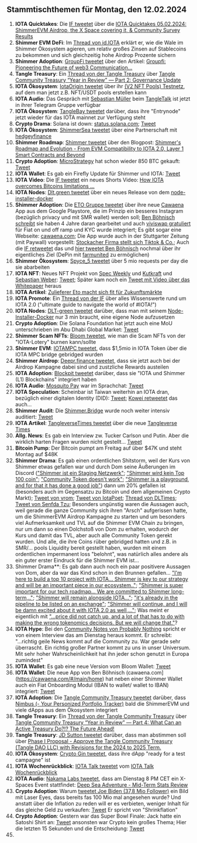 ## Stammtischthemen für Montag, den 12.02.2024

1. **IOTA Quicktakes**: Die [IF tweetet]() über die [IOTA Quicktakes 05.02.2024: ShimmerEVM Airdrop, the X Space covering it, & Community Survey Results](https://www.youtube.com/watch?v=8ofEFbDiVHc)
2. **Shimmer EVM DeFi**: Im [Thread von id.IOTA](https://x.com/id_iota/status/1754619563331944822?s=20) erklärt er, wie die Wale im Shimmer Ökosystem agieren, um relativ großes Zinsen auf Stablecoins zu bekommen und sich gleichzeitig hohe Airdrop Prozente sichern
3. **Shimmer Adoption**: [GroupFi tweetet](https://x.com/groupfi_ai/status/1754754071213539628?s=20) über den Artikel: [Groupfi: Pioneering the Future of web3 Communication...](https://europeanbusinessmagazine.com/accesswire/groupfi-pioneering-the-future-of-web3-communication-with-its-upcoming-public-alpha-release/)
4. **Tangle Treasury**: Ein [Thread von der Tangle Treasury](https://x.com/TangleTreasury/status/1754670543184269778?s=20) über [Tangle Community Treasury “Year in Review” — Part 2: Governance Update](https://medium.com/@jamesjdsutton/tangle-community-treasury-year-in-review-part-2-governance-update-d0bd987a24c8)
5. **IOTA Ökosystem**: [IotaOrigin tweetet](https://x.com/origin_iota/status/1754774950664151438?s=20) über ihr [(V2 NFT Pools) Testnetz](https://set.snippool.xyz/Collections), auf dem man jetzt z.B. NFT/USDT pools erstellen kann
6. **IOTA Audio**: Das Gespräch mit [Sebastian Müller](https://twitter.com/NaitsabesMue) beim [TangleTalk](https://twitter.com/tangle_talk) ist jetzt in ihrer Telegram Gruppe verfügbar 
7. **IOTA Ökosystem**: [TangleBay tweetet](https://x.com/tanglebay/status/1754822641356058864?s=20) darüber, dass ihre "Entrynode" jetzt wieder für das IOTA mainnet zur Verfügung steht
8. **Crypto Drama**: Solana ist down: [status.solana.com](https://status.solana.com/); [Tweet](https://twitter.com/SolanaStatus/status/1754813351945789491)
9. **IOTA Ökosystem**: [ShimmerSea tweetet](https://x.com/ShimmerSeaDEX/status/1754848610779353479?s=20) über eine Partnerschaft mit [hedgeyfinance](https://twitter.com/hedgeyfinance)
10. **Shimmer Roadmap**: [Shimmer tweetet](https://x.com/shimmernet/status/1754867552746881491?s=20) über den Blogpost: [Shimmer's Roadmap and Evolution - From EVM Compatibility to IOTA 2.0, Layer 1 Smart Contracts and Beyond](https://blog.shimmer.network/shimmers-roadmap-and-evolution/)
11. **Crypto Adoption**: [MicroStrategy](https://twitter.com/MicroStrategy) hat schon wieder 850 BTC gekauft: [Tweet](https://x.com/saylor/status/1754976122607980726?s=20)
12. **IOTA Wallet**: Es gab ein Firefly Update für Shimmer und IOTA: [Tweet](https://x.com/Vrom14286662/status/1754947049890447396?s=20)
13. **IOTA Video**: Die [IF tweetet](https://x.com/iota/status/1754913093589623191?s=20) ein neues Shorts Video: [How IOTA overcomes Bitcoins limitations ...](https://www.youtube.com/shorts/kHHaoFYmKDc)
14. **IOTA Nodes**: [Dlt.green tweetet](https://x.com/dlt_green/status/1754985924029456851?s=20) über ein neues Release von dem [node-installer-docker](https://github.com/dlt-green/node-installer-docker)
15. **Shimmer Adoption**: Die [ETO Gruppe tweetet](https://x.com/EtoGruppe/status/1755125561846874304?s=20) über ihre neue [Cawaena](https://play.google.com/store/search?q=cawaena&c=apps&gl=DE) App aus dem Google Playstore, die im Prinzip ein besseres Instagram (bezüglich privacy und mit SMR wallet) werden soll; [Ben Böhnisch schreibt](https://x.com/BenBoenisch/status/1755144561502904825?s=20) sie haben 4 Jahre daran gearbeitet und auch [viviswap gratuliert](https://x.com/viviswapcom/status/1755148061028839903?s=20) für Fiat on und off ramp und KYC wurde integriert; Es gibt sogar eine Webseite: [cawaena.com](https://cawaena.com/#/main/home); Die App wurde auch in der Stuttgarter Zeitung (mit Paywall) vorgestellt: [Stockacher Firma stellt sich Tiktok & Co.](https://www.stuttgarter-zeitung.de/inhalt.neue-app-entwickelt-stockacher-firma-stellt-sich-tiktok-co.19eed20c-d94b-407e-b060-445c06235be2.html); Auch die [IF retweetet](https://x.com/iota/status/1755514007740400000?s=20) das und [hier tweetet Ben Böhnisch](https://x.com/BenBoenisch/status/1755517436143522148?s=20) nochmal über ihr eigentliches Ziel (DePin mit [farmunited](https://twitter.com/FarmUnited) zu ermöglichen)
16. **Shimmer Ökosystem**: [Spyce_5 tweetet](https://x.com/SPYCE_5/status/1755172635464413309?s=20) über 5 mio requests per day die sie abarbeiten
17. **IOTA NFT**: Neues NFT Projekt von [Spec Weekly](https://twitter.com/SpecWeekly) und [Kutkraft](https://twitter.com/kutkraft) und [Sebastian Weber](https://twitter.com/Sebasti65365174): [Tweet](https://x.com/SpecWeekly/status/1755186256911421729?s=20); Später kam noch ein [Tweet mit Video über das Whitepaper](https://x.com/TheNewElites_/status/1756579504695496954?s=20) heraus
18. **IOTA Artikel**: [Zulieferer Eto macht sich fit für Zukunftsmärkte](https://www.schwaebische.de/wirtschaft/zulieferer-eto-macht-sich-fit-fuer-zukunftsmaerkte-2250370)
19. **IOTA Promote**: Ein [Thread von der IF](https://x.com/iota/status/1755260133121175954?s=20) über alles Wissenswerte rund um IOTA 2.0 ("ultimate guide to navigate the world of #IOTA!")
20. **IOTA Nodes**: [DLT-green tweetet](https://x.com/dlt_green/status/1755276718636437622?s=20) darüber, dass man mit seinem [Node-Installer-Docker](https://github.com/dlt-green/node-installer-docker) nur 3 min braucht, eine eigene Node aufzusetzen
21. **Crypto Adoption**: Die Solana Foundation hat jetzt auch eine MoU unterschrieben im Abu Dhabi Global Market: [Tweet](https://x.com/ADGlobalMarket/status/1755560414186754173?s=20)
22. **Shimmer Scam NFTs**: [Bloom tweetet](https://x.com/bloomwalletio/status/1755566233666064479?s=20), wie man die Scam NFTs von der "IOTA-Lotery" burnen kann/sollte
23. **Shimmer EVM**: [IOTAMPC tweetet](https://x.com/iotampc/status/1755546510111252798?s=20), dass $1,5mio in IOTA Token über die IOTA MPC bridge gebridged wurden
24. **Shimmer Airdrop**: [Deepr.finance tweetet](https://x.com/DeeprFinance/status/1755587282373943708?s=20), dass sie jetzt auch bei der Airdrop Kampagne dabei sind und zustzliche Rewards austeilen
25. **IOTA Adoption**: [Blockpit tweetet](https://x.com/blockpit_io/status/1755643485334487185?s=20) darüber, dass sie "IOTA und Shimmer (L1) Blockchains" integriert haben
26. **IOTA Audio**: [Mosquito Pay](https://twitter.com/MosquitoPay) war im [](https://twitter.com/tangle_talk) Sprachchat: [Tweet](https://x.com/tangle_talk/status/1755649215395451286?s=20)
27. **IOTA Speculation**: Scheinbar ist Taiwan weiterhin an IOTA dran, bezüglich einer digitalen Identity (DID): [Tweet](https://x.com/iotaBolt/status/1756015693567328416?s=20); [Kowei retweetet](https://x.com/kowei1995/status/1756163101005922563?s=20) das auch...
28. **Shimmer Audit**: Die [Shimmer.Bridge](https://shimmerbridge.org/bridge) wurde noch weiter intensiv auditiert: [Tweet](https://x.com/shimmerbridge/status/1755603174063493247?s=20)
29. **IOTA Artikel**: [TangleverseTimes tweetet](https://x.com/TangleverseWeb/status/1755615542445273457?s=20) über die neue [Tangleverse Times](https://times.tangleverse.io/shimmerbridge/)
30. **Allg. News**: Es gab ein Interview zw. Tucker Carlson und Putin. Aber die wirklich harten Fragen wurden nicht gestellt... [Tweet](https://x.com/TuckerCarlson/status/1755734526678925682?s=20)
31. **Bitcoin Pump**: Der Bitcoin pumpt am Freitag auf über $47K und steht Montag auf $48K
32. **Shimmer Drama**: Es gab einen ordentlichen Shitstorm, weil der Kurs von Shimmer etwas gefallen war und durch Dom seine Äußerungen im Discord (["Shimmer ist ein Staging Netzwerk"](https://discord.com/channels/397872799483428865/738665041217323068/1205519725921046548); ["Shimmer wird kein Top 100 coin"](https://discord.com/channels/397872799483428865/738665041217323068/1205520026082353203); ["Community Token doesn't work"](https://discord.com/channels/397872799483428865/738665041217323068/1205520494099693568); ["Shimmer is a playground, and for that it has done a good job"](https://discord.com/channels/397872799483428865/738665041217323068/1205520778335100958)) dann um 20% gefallen ist (besonders auch im Gegensatzu zu Bitcoin und dem allgemeinen Crypto Markt); [Tweet von vrom](https://x.com/Vrom14286662/status/1756036971267297552?s=20); [Tweet von IotaPoet](https://x.com/IotaPoet/status/1756655298364739805?s=20); [Thread von DLTimes](https://x.com/TheDLTimes/status/1756663518034583639?s=20); [Tweet von Senfda Tzu](https://x.com/SenfdaTzu/status/1756646997753258292?s=20); Besonders ungünstig waren die Aussagen auch, weil gerade die ganze Community sich ihren "Arsch" aufgerissen hatte, um die ShimmerEVM Airdrop Kampagne zu starten und um besonders viel Aufmerksamkeit und TVL auf die Shimmer EVM Chain zu bringen, nur um dann so einen Dolchstoß von Dom zu erhalten, wodurch der Kurs und damit das TVL, aber auch alle Community Token gerekt wurden. Und alle, die ihre Coins rüber gebridged hatten und z.B. in SMR/... pools Liquidity bereit gestellt haben, wurden mit einem ordentlichen impermanent loss "belohnt", was natürlich alles andere als ein guter erster Eindruck für die Shimmer EVM ist...
33. Shimmer Drama**: Es gab dann auch noch ein paar positivere Aussagen von Dom, aber da war das Kind schon in den Brunnen gefallen... ["I'm here to build a top 10 project with IOTA... Shimmer is key to our strategy and will be an important piece in our ecosystem.."](https://discord.com/channels/397872799483428865/738665041217323068/1205527379221418074); ["Shimmer is super important for our tech roadmap...  We are committed to Shimmer long-term,.."](https://discord.com/channels/397872799483428865/738665041217323068/1205526845747888152); ["Shimmer will remain alongside IOTA..."](https://discord.com/channels/397872799483428865/397872799483428867/1205878415169687553); ["it's already in the pipeline to be listed on an exchange"](https://discord.com/channels/397872799483428865/738665041217323068/1205765260611420173); ["Shimmer will continue, and I will be damn excited about it with IOTA 2.0 as well,..."](https://discord.com/channels/397872799483428865/397872799483428867/1205765129988472882); Was meint er eigentlich mit ["...price did not catch up, and a lot of that has to do with making the wrong tokenomics decisions. But we will change that."](https://discord.com/channels/397872799483428865/397872799483428867/1205764063284568085)?
34. **IOTA Hype**: Bei den [Community Notes von Probably Nothing](https://www.youtube.com/@NewsIOTA/community) spricht er von einem Interview das am Dienstag heraus kommt. Er schreibt: "...richtig geile News kommt auf die Community zu. War gerade sehr überrascht. Ein richtig großer Partner kommt zu uns in unser Universum. Mit sehr hoher Wahrscheinlichkeit hat ihn jeder schon genutzt in Europa zumindest"
35. **IOTA Wallet**: Es gab eine neue Version vom Bloom Wallet: [Tweet](https://x.com/bloomwalletio/status/1756032608691949749?s=20)
36. **IOTA Wallet**: Die neue App von Ben Böhnisch (cawaena.com](https://cawaena.com/#/main/home) hat neben einer Shimmer Wallet auch ein Fiat Onboarding Modul (IBAN to wallet/ wallet to IBAN) integriert: [Tweet](https://x.com/BenBoenisch/status/1756593807410299062?s=20)
37. **IOTA Adoption**: Die [Tangle Community Treasury tweetet](https://x.com/TangleTreasury/status/1756089721443283021?s=20) darüber, dass [Nimbus (- Your Personized Portfolio Tracker)](https://app.getnimbus.io/) bald die ShimmerEVM und viele dApps aus dem Ökosystem integriert
38. **Tangle Treasury**: Ein [Thread von der Tangle Community Treasury](https://x.com/TangleTreasury/status/1756451987757879687?s=20) über [Tangle Community Treasury “Year in Review” — Part 4: What Can an Active Treasury Do?!? The Future Ahead!](https://medium.com/@jamesjdsutton/tangle-community-treasury-year-in-review-what-can-an-active-treasury-do-the-future-ahead-56b9ee0640bd)
39. **Tangle Treasury**: [JD Sutton tweetet](https://x.com/Deep_Sea_Iotan/status/1756453818722582729?s=20) darüber, dass man abstimmen soll über [Phase I Proposal - Approve the Tangle Community Treasury (Tangle DAO LLC) with Revisions for the 2024 to 2025 Term.](https://govern.iota.org/t/phase-i-proposal-approve-the-tangle-community-treasury-tangle-dao-llc-with-revisions-for-the-2024-to-2025-term/1692)
40. **IOTA Ökosystem**: [Crypto Gin tweetet](https://x.com/Crypto_Gin21/status/1756755681137307730?s=20), dass ihre dApp "ready for a test campagne" ist
41. **IOTA Wochenrückblick**: [IOTA Talk tweetet](https://x.com/Iota_Talk_/status/1756611167181578407?s=20) vom [IOTA Talk Wochenrückblick](https://www.iota-talk.com/index.php?article/366-wochenr%C3%BCckblick-vom-04-bis-10-februar-2024/)
42. **IOTA Audio**: [Nakama Labs tweetet](https://x.com/Nakama_Labs/status/1756768214711665121?s=20), dass am Dienstag 8 PM CET ein X-Spaces Event stattfindet: [Deep Sea Adventure - Mid-Term Stats Review](https://x.com/Nakama_Labs/status/1756768214711665121?s=20)
43. **Crypto Adoption**: Warum [tweetet Joe Biden (37,8 Mio Follower)](https://x.com/JoeBiden/status/1756888470599967000?s=20) ein Bild mit Laser Eyes, dass bereits fas 100 Mio mal angesehen wurde? Und anstatt über die Inflation zu reden will er es verbieten, weniger Inhalt für das gleiche Geld zu verkaufen: [Tweet](https://x.com/MarioNawfal/status/1756742065008906276?s=20) Er spricht von "Shrinkflation"
44. **Crypto Adoption**: Gestern war das Super Bowl Finale: Jack hatte ein Satoshi Shirt an: [Tweet](https://x.com/BanklessHQ/status/1756862952278306823?s=20) ansonsten war Crypto kein großes Thema; Hier die letzten 15 Sekunden und die Entscheidung: [Tweet](https://x.com/BrennpunktUA/status/1756893051023241590?s=20)
45. 
